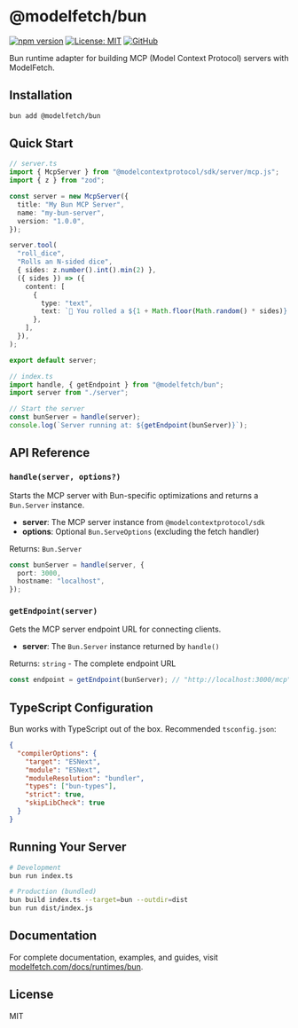 # @modelfetch/bun

[![npm version](https://img.shields.io/npm/v/@modelfetch/bun.svg)](https://www.npmjs.com/package/@modelfetch/bun)
[![License: MIT](https://img.shields.io/badge/License-MIT-yellow.svg)](https://opensource.org/licenses/MIT)
[![GitHub](https://img.shields.io/badge/GitHub-modelfetch-blue)](https://github.com/phuctm97/modelfetch)

Bun runtime adapter for building MCP (Model Context Protocol) servers with ModelFetch.

## Installation

```bash
bun add @modelfetch/bun
```

## Quick Start

```typescript
// server.ts
import { McpServer } from "@modelcontextprotocol/sdk/server/mcp.js";
import { z } from "zod";

const server = new McpServer({
  title: "My Bun MCP Server",
  name: "my-bun-server",
  version: "1.0.0",
});

server.tool(
  "roll_dice",
  "Rolls an N-sided dice",
  { sides: z.number().int().min(2) },
  ({ sides }) => ({
    content: [
      {
        type: "text",
        text: `🎲 You rolled a ${1 + Math.floor(Math.random() * sides)}!`,
      },
    ],
  }),
);

export default server;
```

```typescript
// index.ts
import handle, { getEndpoint } from "@modelfetch/bun";
import server from "./server";

// Start the server
const bunServer = handle(server);
console.log(`Server running at: ${getEndpoint(bunServer)}`);
```

## API Reference

### `handle(server, options?)`

Starts the MCP server with Bun-specific optimizations and returns a `Bun.Server` instance.

- **server**: The MCP server instance from `@modelcontextprotocol/sdk`
- **options**: Optional `Bun.ServeOptions` (excluding the fetch handler)

Returns: `Bun.Server`

```typescript
const bunServer = handle(server, {
  port: 3000,
  hostname: "localhost",
});
```

### `getEndpoint(server)`

Gets the MCP server endpoint URL for connecting clients.

- **server**: The `Bun.Server` instance returned by `handle()`

Returns: `string` - The complete endpoint URL

```typescript
const endpoint = getEndpoint(bunServer); // "http://localhost:3000/mcp"
```

## TypeScript Configuration

Bun works with TypeScript out of the box. Recommended `tsconfig.json`:

```json
{
  "compilerOptions": {
    "target": "ESNext",
    "module": "ESNext",
    "moduleResolution": "bundler",
    "types": ["bun-types"],
    "strict": true,
    "skipLibCheck": true
  }
}
```

## Running Your Server

```bash
# Development
bun run index.ts

# Production (bundled)
bun build index.ts --target=bun --outdir=dist
bun run dist/index.js
```

## Documentation

For complete documentation, examples, and guides, visit [modelfetch.com/docs/runtimes/bun](https://modelfetch.com/docs/runtimes/bun).

## License

MIT
